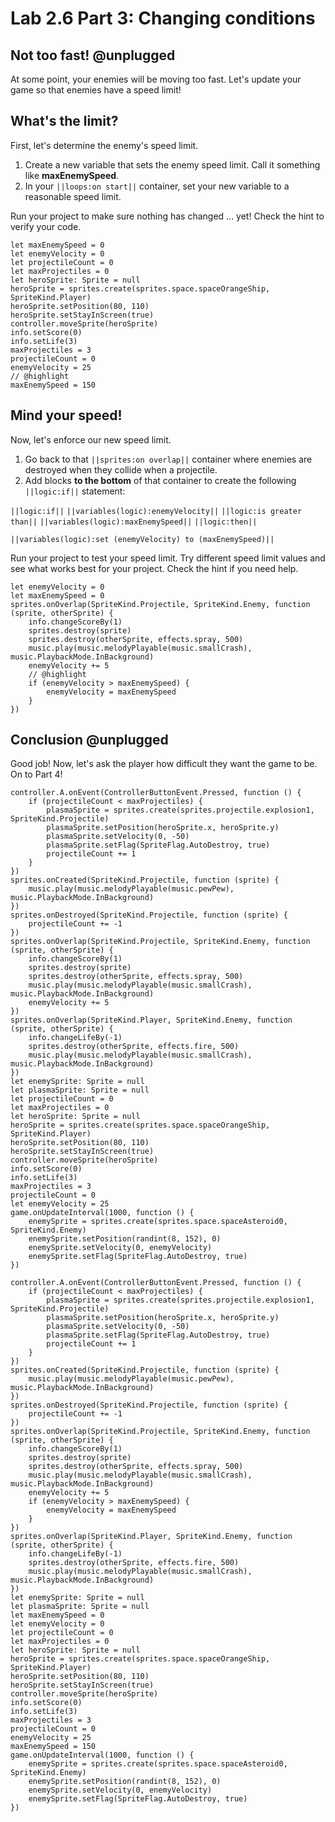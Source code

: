 # Lab 2.6 Part 3: Changing conditions

## Not too fast! @unplugged

At some point, your enemies will be moving too fast.
Let's update your game so that enemies have a speed limit!

## What's the limit?

First, let's determine the enemy's speed limit.

1.   Create a new variable that sets the enemy speed limit.
Call it something like **maxEnemySpeed**.
1.   In your ``||loops:on start||`` container, set your new variable to
a reasonable speed limit.

Run your project to make sure nothing has changed ... yet!
Check the hint to verify your code.

```blocks
let maxEnemySpeed = 0
let enemyVelocity = 0
let projectileCount = 0
let maxProjectiles = 0
let heroSprite: Sprite = null
heroSprite = sprites.create(sprites.space.spaceOrangeShip, SpriteKind.Player)
heroSprite.setPosition(80, 110)
heroSprite.setStayInScreen(true)
controller.moveSprite(heroSprite)
info.setScore(0)
info.setLife(3)
maxProjectiles = 3
projectileCount = 0
enemyVelocity = 25
// @highlight
maxEnemySpeed = 150
```

## Mind your speed!

Now, let's enforce our new speed limit.

1.   Go back to that ``||sprites:on overlap||`` container where enemies are
destroyed when they collide when a projectile.
1.   Add blocks **to the bottom** of that container
to create the following ``||logic:if||`` statement:

``||logic:if||`` ``||variables(logic):enemyVelocity||``
``||logic:is greater than||`` ``||variables(logic):maxEnemySpeed||`` ``||logic:then||``

``||variables(logic):set (enemyVelocity) to (maxEnemySpeed)||``

Run your project to test your speed limit. Try different speed limit values
and see what works best for your project.
Check the hint if you need help.

```blocks
let enemyVelocity = 0
let maxEnemySpeed = 0
sprites.onOverlap(SpriteKind.Projectile, SpriteKind.Enemy, function (sprite, otherSprite) {
    info.changeScoreBy(1)
    sprites.destroy(sprite)
    sprites.destroy(otherSprite, effects.spray, 500)
    music.play(music.melodyPlayable(music.smallCrash), music.PlaybackMode.InBackground)
    enemyVelocity += 5
    // @highlight
    if (enemyVelocity > maxEnemySpeed) {
        enemyVelocity = maxEnemySpeed
    }
})
```

## Conclusion @unplugged

Good job! Now, let's ask the player how difficult they want the game to be.
On to Part 4!

```template
controller.A.onEvent(ControllerButtonEvent.Pressed, function () {
    if (projectileCount < maxProjectiles) {
        plasmaSprite = sprites.create(sprites.projectile.explosion1, SpriteKind.Projectile)
        plasmaSprite.setPosition(heroSprite.x, heroSprite.y)
        plasmaSprite.setVelocity(0, -50)
        plasmaSprite.setFlag(SpriteFlag.AutoDestroy, true)
        projectileCount += 1
    }
})
sprites.onCreated(SpriteKind.Projectile, function (sprite) {
    music.play(music.melodyPlayable(music.pewPew), music.PlaybackMode.InBackground)
})
sprites.onDestroyed(SpriteKind.Projectile, function (sprite) {
    projectileCount += -1
})
sprites.onOverlap(SpriteKind.Projectile, SpriteKind.Enemy, function (sprite, otherSprite) {
    info.changeScoreBy(1)
    sprites.destroy(sprite)
    sprites.destroy(otherSprite, effects.spray, 500)
    music.play(music.melodyPlayable(music.smallCrash), music.PlaybackMode.InBackground)
    enemyVelocity += 5
})
sprites.onOverlap(SpriteKind.Player, SpriteKind.Enemy, function (sprite, otherSprite) {
    info.changeLifeBy(-1)
    sprites.destroy(otherSprite, effects.fire, 500)
    music.play(music.melodyPlayable(music.smallCrash), music.PlaybackMode.InBackground)
})
let enemySprite: Sprite = null
let plasmaSprite: Sprite = null
let projectileCount = 0
let maxProjectiles = 0
let heroSprite: Sprite = null
heroSprite = sprites.create(sprites.space.spaceOrangeShip, SpriteKind.Player)
heroSprite.setPosition(80, 110)
heroSprite.setStayInScreen(true)
controller.moveSprite(heroSprite)
info.setScore(0)
info.setLife(3)
maxProjectiles = 3
projectileCount = 0
let enemyVelocity = 25
game.onUpdateInterval(1000, function () {
    enemySprite = sprites.create(sprites.space.spaceAsteroid0, SpriteKind.Enemy)
    enemySprite.setPosition(randint(8, 152), 0)
    enemySprite.setVelocity(0, enemyVelocity)
    enemySprite.setFlag(SpriteFlag.AutoDestroy, true)
})
```

```ghost
controller.A.onEvent(ControllerButtonEvent.Pressed, function () {
    if (projectileCount < maxProjectiles) {
        plasmaSprite = sprites.create(sprites.projectile.explosion1, SpriteKind.Projectile)
        plasmaSprite.setPosition(heroSprite.x, heroSprite.y)
        plasmaSprite.setVelocity(0, -50)
        plasmaSprite.setFlag(SpriteFlag.AutoDestroy, true)
        projectileCount += 1
    }
})
sprites.onCreated(SpriteKind.Projectile, function (sprite) {
    music.play(music.melodyPlayable(music.pewPew), music.PlaybackMode.InBackground)
})
sprites.onDestroyed(SpriteKind.Projectile, function (sprite) {
    projectileCount += -1
})
sprites.onOverlap(SpriteKind.Projectile, SpriteKind.Enemy, function (sprite, otherSprite) {
    info.changeScoreBy(1)
    sprites.destroy(sprite)
    sprites.destroy(otherSprite, effects.spray, 500)
    music.play(music.melodyPlayable(music.smallCrash), music.PlaybackMode.InBackground)
    enemyVelocity += 5
    if (enemyVelocity > maxEnemySpeed) {
        enemyVelocity = maxEnemySpeed
    }
})
sprites.onOverlap(SpriteKind.Player, SpriteKind.Enemy, function (sprite, otherSprite) {
    info.changeLifeBy(-1)
    sprites.destroy(otherSprite, effects.fire, 500)
    music.play(music.melodyPlayable(music.smallCrash), music.PlaybackMode.InBackground)
})
let enemySprite: Sprite = null
let plasmaSprite: Sprite = null
let maxEnemySpeed = 0
let enemyVelocity = 0
let projectileCount = 0
let maxProjectiles = 0
let heroSprite: Sprite = null
heroSprite = sprites.create(sprites.space.spaceOrangeShip, SpriteKind.Player)
heroSprite.setPosition(80, 110)
heroSprite.setStayInScreen(true)
controller.moveSprite(heroSprite)
info.setScore(0)
info.setLife(3)
maxProjectiles = 3
projectileCount = 0
enemyVelocity = 25
maxEnemySpeed = 150
game.onUpdateInterval(1000, function () {
    enemySprite = sprites.create(sprites.space.spaceAsteroid0, SpriteKind.Enemy)
    enemySprite.setPosition(randint(8, 152), 0)
    enemySprite.setVelocity(0, enemyVelocity)
    enemySprite.setFlag(SpriteFlag.AutoDestroy, true)
})
```
